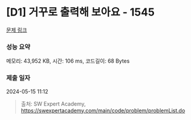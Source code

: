 # [D1] 거꾸로 출력해 보아요 - 1545 

[문제 링크](https://swexpertacademy.com/main/code/problem/problemDetail.do?contestProbId=AV2gbY0qAAQBBAS0) 

### 성능 요약

메모리: 43,952 KB, 시간: 106 ms, 코드길이: 68 Bytes

### 제출 일자

2024-05-15 11:12



> 출처: SW Expert Academy, https://swexpertacademy.com/main/code/problem/problemList.do